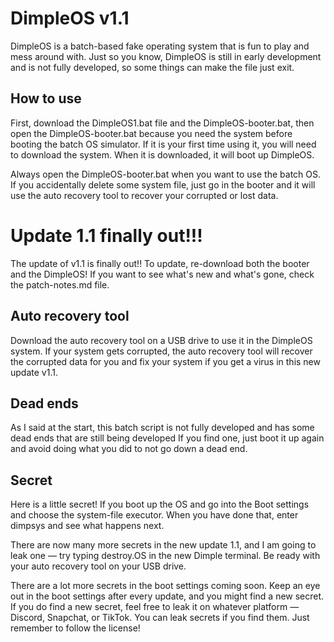 # DimpleOS v1.1
DimpleOS is a batch-based fake operating system that is fun to play and mess around with.
Just so you know, DimpleOS is still in early development and is not fully developed, so some things can make the file just exit.

## How to use
First, download the DimpleOS1.bat file and the DimpleOS-booter.bat, then open the DimpleOS-booter.bat because you need the system before booting the batch OS simulator. If it is your first time using it, you will need to download the system. When it is downloaded, it will boot up DimpleOS.

Always open the DimpleOS-booter.bat when you want to use the batch OS. If you accidentally delete some system file, just go in the booter and it will use the auto recovery tool to recover your corrupted or lost data.

# Update 1.1 finally out!!!
The update of v1.1 is finally out!! To update, re-download both the booter and the DimpleOS! If you want to see what's new and what's gone, check the patch-notes.md file.

## Auto recovery tool
Download the auto recovery tool on a USB drive to use it in the DimpleOS system. If your system gets corrupted, the auto recovery tool will recover the corrupted data for you and fix your system if you get a virus in this new update v1.1.

## Dead ends
As I said at the start, this batch script is not fully developed and has some dead ends that are still being developed
If you find one, just boot it up again and avoid doing what you did to not go down a dead end.

## Secret
Here is a little secret! If you boot up the OS and go into the Boot settings and choose the system-file executor.
When you have done that, enter dimpsys and see what happens next.

There are now many more secrets in the new update 1.1, and I am going to leak one — try typing destroy.OS in the new Dimple terminal.
Be ready with your auto recovery tool on your USB drive.

There are a lot more secrets in the boot settings coming soon. Keep an eye out in the boot settings after every update, and you might find a new secret. If you do find a new secret, feel free to leak it on whatever platform — Discord, Snapchat, or TikTok. You can leak secrets if you find them. Just remember to follow the license!
